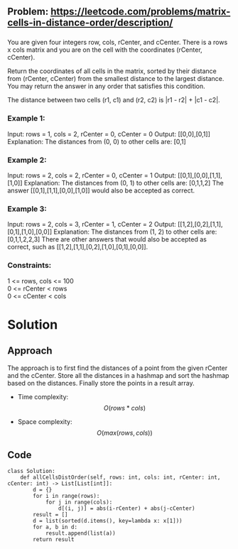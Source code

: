 ## Problem: https://leetcode.com/problems/matrix-cells-in-distance-order/description/
### 
You are given four integers row, cols, rCenter, and cCenter. There is a rows x cols matrix and you are on the cell with the coordinates (rCenter, cCenter).

Return the coordinates of all cells in the matrix, sorted by their distance from (rCenter, cCenter) from the smallest distance to the largest distance. You may return the answer in any order that satisfies this condition.

The distance between two cells (r1, c1) and (r2, c2) is |r1 - r2| + |c1 - c2|.

 
### Example 1:
Input: rows = 1, cols = 2, rCenter = 0, cCenter = 0
Output: [[0,0],[0,1]]
Explanation: The distances from (0, 0) to other cells are: [0,1]

### Example 2:
Input: rows = 2, cols = 2, rCenter = 0, cCenter = 1
Output: [[0,1],[0,0],[1,1],[1,0]]
Explanation: The distances from (0, 1) to other cells are: [0,1,1,2]
The answer [[0,1],[1,1],[0,0],[1,0]] would also be accepted as correct.

### Example 3:
Input: rows = 2, cols = 3, rCenter = 1, cCenter = 2
Output: [[1,2],[0,2],[1,1],[0,1],[1,0],[0,0]]
Explanation: The distances from (1, 2) to other cells are: [0,1,1,2,2,3]
There are other answers that would also be accepted as correct, such as [[1,2],[1,1],[0,2],[1,0],[0,1],[0,0]].

### Constraints:
1 <= rows, cols <= 100 \
0 <= rCenter < rows \
0 <= cCenter < cols

# Solution
## Approach
The approach is to first find the distances of a point from the given rCenter and the cCenter. Store all the distances in a hashmap and sort the hashmap based on the distances. Finally store the points in a result array.

- Time complexity:
$$O(rows*cols)$$

- Space complexity:
$$O(max(rows, cols))$$

## Code
```python3 []
class Solution:
    def allCellsDistOrder(self, rows: int, cols: int, rCenter: int, cCenter: int) -> List[List[int]]:
        d = {}
        for i in range(rows):
            for j in range(cols):
                d[(i, j)] = abs(i-rCenter) + abs(j-cCenter)
        result = []
        d = list(sorted(d.items(), key=lambda x: x[1]))
        for a, b in d:
            result.append(list(a))
        return result
```
